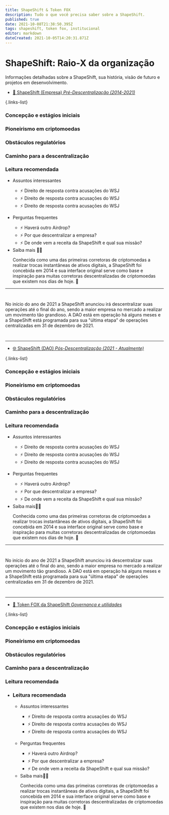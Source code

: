 ```yaml
---
title: ShapeShift & Token FOX
description: Tudo o que você precisa saber sobre a ShapeShift.
published: true
date: 2021-10-08T21:38:50.395Z
tags: shapeshift, token fox, institucional
editor: markdown
dateCreated: 2021-10-05T14:20:31.871Z
---
```


# ShapeShift: Raio-X da organização

Informações detalhadas sobre a ShapeShift, sua história, visão de futuro e projetos em desenvolvimento. 

- [:office: ShapeShift (Empresa) *Pré-Descentralização (2014-2021)*](/shapeshift/shapeshift-empresa)

{.links-list}


<div class="contain-the-container">
  <div class="list-container">
    <div class="list">
      <div class="num">
        <h3>Concepção e estágios iniciais</h3>
      </div>
      <div class="num">
        <h3>Pioneirismo em criptomoedas</h3>
      </div>
      <div class="num">
        <h3>Obstáculos regulatórios</h3>
      </div>
      <div class="num">
        <h3>Caminho para a descentralização</h3>
      </div>
      <div class="num">
        <h3>Leitura recomendada</h3>
      </div>
      <ul class="cards">
  <li class="cards__item">
    <div class="card">
      <div class="card__content">
        <div class="card__title">Assuntos interessantes</div>
        <p class="card__text">
        <ul class="card_sublinks">
          <li>⚡ Direito de resposta contra acusações do WSJ</li>
          <li>⚡ Direito de resposta contra acusações do WSJ</li>
          <li>⚡ Direito de resposta contra acusações do WSJ</li>
        </ul>
        </p>
      </div>
    </div>
  </li>
  <li class="cards__item">
    <div class="card">
      <div class="card__content">
        <div class="card__title">Perguntas frequentes </div>
        <p class="card__text"></p>
        <ul class="card_sublinks">
          <li>⚡ Haverá outro Airdrop?</li>
          <li>⚡ Por que descentralizar a empresa?</li>
          <li>⚡ De onde vem a receita da ShapeShift e qual sua missão?</li>
        </ul>
      </div>
    </div>
  </li>
  <li class="cards__item">
    <div class="card">
      <div class="card__content">
        <div class="card__title">Saiba mais 👨‍🎓</div>
        <p class="card__text">Conhecida como uma das primeiras corretoras de criptomoedas a realizar trocas instantâneas de ativos digitais, a ShapeShift foi concebida em 2014 e sua interface original serve como base e inspiração para muitas corretoras descentralizadas de criptomoedas que existem nos dias de hoje.  🤯</p>
      </div>
    </div>
  </li>
  </ul>
    </div>
   </div>
  </div>
</div>

<hr style="margin-bottom:40px;">

No início do ano de 2021 a ShapeShift anunciou irá descentralizar suas operações até o final do ano, sendo a maior empresa no mercado a realizar um movimento tão grandioso. A DAO está em operação há alguns meses e a ShapeShift está programada para sua "última etapa" de operações centralizadas em 31 de dezembro de 2021.

<hr style="margin-top:40px;">


- [:globe_with_meridians: ShapeShift (DAO)  *Pós-Descentralização (2021 - Atualmente)*](/pt/shapeshift/shapeshift-dao) 

{.links-list}

<div class="contain-the-container">
  <div class="list-container">
    <div class="list">
      <div class="num">
        <h3>Concepção e estágios iniciais</h3>
      </div>
      <div class="num">
        <h3>Pioneirismo em criptomoedas</h3>
      </div>
      <div class="num">
        <h3>Obstáculos regulatórios</h3>
      </div>
      <div class="num">
        <h3>Caminho para a descentralização</h3>
      </div>
      <div class="num">
        <h3>Leitura recomendada</h3>
      </div>
      <ul class="cards">
  <li class="cards__item">
    <div class="card">
      <div class="card__content">
        <div class="card__title">Assuntos interessantes</div>
        <p class="card__text">
        <ul class="card_sublinks">
          <li>⚡ Direito de resposta contra acusações do WSJ</li>
          <li>⚡ Direito de resposta contra acusações do WSJ</li>
          <li>⚡ Direito de resposta contra acusações do WSJ</li>
        </ul>
        </p>
      </div>
    </div>
  </li>
  <li class="cards__item">
    <div class="card">
      <div class="card__content">
        <div class="card__title">Perguntas frequentes </div>
        <p class="card__text"></p>
        <ul class="card_sublinks">
          <li>⚡ Haverá outro Airdrop?</li>
          <li>⚡ Por que descentralizar a empresa?</li>
          <li>⚡ De onde vem a receita da ShapeShift e qual sua missão?</li>
        </ul>
      </div>
    </div>
  </li>
  <li class="cards__item">
    <div class="card">
      <div class="card__content">
        <div class="card__title">Saiba mais👨‍🎓</div>
        <p class="card__text">Conhecida como uma das primeiras corretoras de criptomoedas a realizar trocas instantâneas de ativos digitais, a ShapeShift foi concebida em 2014 e sua interface original serve como base e inspiração para muitas corretoras descentralizadas de criptomoedas que existem nos dias de hoje. 🤯</p>
      </div>
    </div>
  </li>
  </ul>
    </div>
   </div>
  </div>
</div>

<hr style="margin-bottom:40px;">

No início do ano de 2021 a ShapeShift anunciou irá descentralizar suas operações até o final do ano, sendo a maior empresa no mercado a realizar um movimento tão grandioso. A DAO está em operação há alguns meses e a ShapeShift está programada para sua "última etapa" de operações centralizadas em 31 de dezembro de 2021.

<hr style="margin-top:40px;">

- [:fox_face: Token FOX da ShapeShift  *Governança e utilidades*](/pt/shapeshift/fox-token)

{.links-list}


<div class="contain-the-container">
  <div class="list-container">
    <div class="list">
      <div class="num">
        <h3>Concepção e estágios iniciais</h3>
      </div>
      <div class="num">
        <h3>Pioneirismo em criptomoedas</h3>
      </div>
      <div class="num">
        <h3>Obstáculos regulatórios</h3>
      </div>
      <div class="num">
        <h3>Caminho para a descentralização</h3>
      </div>
      <div class="num">
        <h3>Leitura recomendada</h3>
      </div>
      <ul class="cards">
  <li class="cards__item">
    <div class="card">
      <div class="card__content">
        <h3>Leitura recomendada</h3>
      </div>
      <ul class="cards">
  <li class="cards__item">
    <div class="card">
      <div class="card__content">
        <div class="card__title">Assuntos interessantes</div>
        <p class="card__text">
        <ul class="card_sublinks">
          <li>⚡ Direito de resposta contra acusações do WSJ</li>
          <li>⚡ Direito de resposta contra acusações do WSJ</li>
          <li>⚡ Direito de resposta contra acusações do WSJ</li>
        </ul>
        </p>
      </div>
    </div>
  </li>
  <li class="cards__item">
    <div class="card">
      <div class="card__content">
        <div class="card__title">Perguntas frequentes </div>
        <p class="card__text"></p>
        <ul class="card_sublinks">
          <li>⚡ Haverá outro Airdrop?</li>
          <li>⚡ Por que descentralizar a empresa?</li>
          <li>⚡ De onde vem a receita da ShapeShift e qual sua missão?</li>
        </ul>
      </div>
    </div>
  </li>
  <li class="cards__item">
    <div class="card">
      <div class="card__content">
        <div class="card__title">Saiba mais👨‍🎓</div>
        <p class="card__text">Conhecida como uma das primeiras corretoras de criptomoedas a realizar trocas instantâneas de ativos digitais, a ShapeShift foi concebida em 2014 e sua interface original serve como base e inspiração para muitas corretoras descentralizadas de criptomoedas que existem nos dias de hoje. 🤯</p>
      </div>
    </div>
  </li>
  </ul>
    </div>
   </div>
  </div>
</div>
